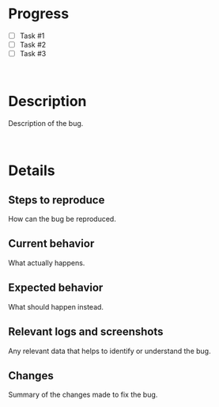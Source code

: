 # Progress 

* [ ]  Task #1
* [ ]  Task #2
* [ ]  Task #3

<br>

# Description

Description of the bug.

<br>

# Details

## Steps to reproduce

How can the bug be reproduced.

## Current behavior

What actually happens.

## Expected behavior

What should happen instead.

## Relevant logs and screenshots

Any relevant data that helps to identify or understand the bug.

## Changes

Summary of the changes made to fix the bug.